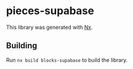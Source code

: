 # pieces-supabase

This library was generated with [Nx](https://nx.dev).

## Building

Run `nx build blocks-supabase` to build the library.
